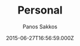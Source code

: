 ---
title: Personal
github: https://github.com/le4ker/personal-jekyll-theme
demo: https://le4ker.github.io/personal-jekyll-theme/
author: Panos Sakkos
ssg:
  - Jekyll
cms:
  - Markdown
date: 2015-06-27T16:56:59.000Z
description: ' :bowtie: { Personal } Jekyll theme'
draft: true
publish_date: '2015-06-27T16:56:59Z'
update_date: '2020-07-11T01:20:35Z'
github_star: 593
github_fork: 627
---